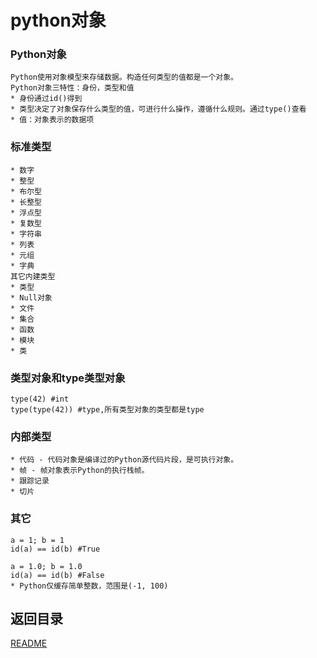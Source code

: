 python对象
============================

### Python对象
    Python使用对象模型来存储数据。构造任何类型的值都是一个对象。
    Python对象三特性：身份，类型和值
    * 身份通过id()得到
    * 类型决定了对象保存什么类型的值，可进行什么操作，遵循什么规则。通过type()查看
    * 值：对象表示的数据项

### 标准类型
    * 数字
    * 整型
    * 布尔型
    * 长整型
    * 浮点型
    * 复数型
    * 字符串
    * 列表
    * 元组
    * 字典
    其它内建类型
    * 类型
    * Null对象
    * 文件
    * 集合
    * 函数
    * 模块
    * 类

### 类型对象和type类型对象
    type(42) #int
    type(type(42)) #type,所有类型对象的类型都是type

### 内部类型
    * 代码 - 代码对象是编译过的Python源代码片段，是可执行对象。
    * 帧 - 帧对象表示Python的执行栈帧。
    * 跟踪记录
    * 切片

### 其它
    a = 1; b = 1
    id(a) == id(b) #True

    a = 1.0; b = 1.0 
	id(a) == id(b) #False
	* Python仅缓存简单整数，范围是(-1, 100)

## 返回目录
[README](README.md)
